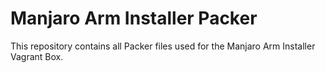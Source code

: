 # Manjaro Arm Installer Packer
This repository contains all Packer files used for the Manjaro Arm Installer Vagrant Box.

